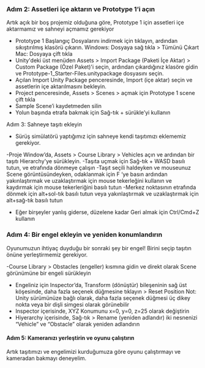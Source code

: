 ### Adım 2: Assetleri içe aktarın ve Prototype 1’i açın

Artık açık bir boş projemiz olduğuna göre, Prototype 1 için assetleri içe aktarmamız ve sahneyi açmamız gerekiyor

- Prototype 1 Başlangıç Dosyalarını indirmek için tıklayın, ardından sıkıştırılmış klasörü çıkarın. Windows: Dosyaya sağ tıkla > Tümünü Çıkart Mac: Dosyaya çift tıkla
- Unity'deki üst menüden Assets > Import Package (Paketi İçe Aktar) > Custom Package (Özel Paket)'i seçin, ardından çıkardığınız klasöre gidin ve Prototype-1_Starter-Files.unitypackage dosyasını seçin.
- Açılan Import Unity Package penceresinde, Import (içe aktar) seçin ve assetlerin içe aktarılmasını bekleyin.
- Project penceresinde, Assets > Scenes > açmak için Prototype 1 scene çift tıkla
- Sample Scene’i kaydetmeden silin
- Yolun başında etrafa bakmak için Sağ-tık + sürükle’yi kullanın

Adım 3: Sahneye taşıtı ekleyin

- Sürüş simülatörü yaptığımız için sahneye kendi taşıtımızı eklememiz gerekiyor.

-Proje Window’da, Assets > Course Library > Vehicles açın ve ardından bir taşıtı Hierarchy'ye sürükleyin.
-Taşıta uçmak için Sağ-tık + WASD basılı tutun, ve etrafında dönmeye çalışın
-Taşıt seçili haldeyken ve mouseunuz Scene görüntüsündeyken, odaklanmak için F ‘ye basın
ardından yakınlaştırmak ve uzaklaştırmak için mouse tekerleğini kullanın ve kaydırmak için mouse tekerleriğini basılı tutun
-Merkez noktasının etrafında dönmek için alt+sol-tık basılı tutun veya yakınlaştırmak ve uzaklaştırmak için alt+sağ-tık basılı tutun
- Eğer birşeyler yanlış giderse, düzelene kadar Geri almak için Ctrl/Cmd+Z kullanın

### Adım 4: Bir engel ekleyin ve yeniden konumlandırın

Oyunumuzun ihtiyaç duyduğu bir sonraki şey bir engel! Birini seçip taşıtın önüne yerleştirmemiz gerekiyor.

-Course Library > Obstacles (engeller) kısmına gidin ve direkt olarak Scene görünümüne bir engeli sürükleyin
- Engeliniz için Inspector’da, Transform (dönüştür) bileşeninin sağ üst köşesinde, daha fazla seçenek düğmesine tıklayın > Reset Position Not: Unity sürümünüze bağlı olarak, daha fazla seçenek düğmesi üç dikey nokta veya bir dişli simgesi olarak görünebilir
- Inspector içerisinde, XYZ Konumunu x=0, y=0, z=25 olarak değiştirin
- Hiyerarchy içerisinde, Sağ-tık > Rename (yeniden adlandır) iki nesnenizi “Vehicle” ve “Obstacle” olarak yeniden adlandırın

#### Adım 5: Kameranızı yerleştirin ve oyunu çalıştırın
Artık taşıtımızı ve engelimizi kurduğumuza göre oyunu çalıştırmayı ve kameradan bakmayı deneyelim.
